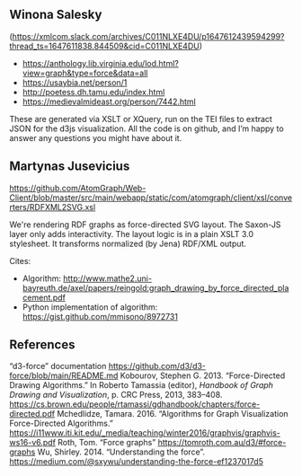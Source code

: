 ## Winona Salesky

(<https://xmlcom.slack.com/archives/C011NLXE4DU/p1647612439594299?thread_ts=1647611838.844509&cid=C011NLXE4DU>)

* <https://anthology.lib.virginia.edu/lod.html?view=graph&type=force&data=all>
* <https://usaybia.net/person/1>
* <http://poetess.dh.tamu.edu/index.html>
* <https://medievalmideast.org/person/7442.html>

These are generated via XSLT or XQuery, run on the TEI files to extract JSON for the d3js visualization. 
All the code is on github, and I’m happy to answer any questions you might have about it.

## Martynas Jusevicius

<https://github.com/AtomGraph/Web-Client/blob/master/src/main/webapp/static/com/atomgraph/client/xsl/converters/RDFXML2SVG.xsl>


We're rendering RDF graphs as force-directed SVG layout.
The Saxon-JS layer only adds interactivity.
The layout logic is in a plain XSLT 3.0 stylesheet.
It transforms normalized (by Jena) RDF/XML output.

Cites:

* Algorithm: <http://www.mathe2.uni-bayreuth.de/axel/papers/reingold:graph_drawing_by_force_directed_placement.pdf>
* Python implementation of algorithm: <https://gist.github.com/mmisono/8972731>

## References

“d3-force” documentation <https://github.com/d3/d3-force/blob/main/README.md>
Kobourov, Stephen G. 2013. “Force-Directed Drawing Algorithms.” In Roberto Tamassia (editor), *Handbook of Graph Drawing and Visualization*, p. CRC Press, 2013, 383–408. <https://cs.brown.edu/people/rtamassi/gdhandbook/chapters/force-directed.pdf>
Mchedlidze, Tamara. 2016. “Algorithms for Graph Visualization Force-Directed Algorithms.” <https://i11www.iti.kit.edu/_media/teaching/winter2016/graphvis/graphvis-ws16-v6.pdf>
Roth, Tom. “Force graphs” <https://tomroth.com.au/d3/#force-graphs>
Wu, Shirley. 2014. “Understanding the force”. <https://medium.com/@sxywu/understanding-the-force-ef1237017d5>
